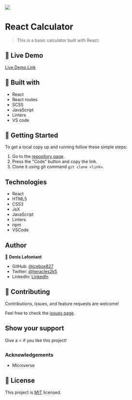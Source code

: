 ![](https://img.shields.io/badge/Microverse-blueviolet)

# React Calculator

> This is a basic calculator built with React.

## :red_circle: Live Demo

[Live Demo Link](https://calculator-denis-react.herokuapp.com/)

## :hammer: Built with

- React
- React routes
- SCSS
- JavaScript
- Linters
- VS code

## :construction_worker: Getting Started

To get a local copy up and running follow these simple steps:

1. Go to the [repository page](https://github.com/icebox827/calculator/).
2. Press the "Code" button and copy the link.
3. Clone it using git command `git clone <link>`.

## Technologies

- React
- HTML5
- CSS3
- JsX
- JavaScript
- Linters
- npm
- VSCode

## Author

👤 **Denis Lafontant**

- GitHub: [@icebox827](https://github.com/icebox827)
- Twitter: [@heracles2k5](https://twitter.com/@heracles2k5)
- LinkedIn: [LinkedIn](https://www.linkedin.com/in/denis-lafontant/)

## 🤝 Contributing

Contributions, issues, and feature requests are welcome!

Feel free to check the [issues page](https://github.com/icebox827/calculator/issues/2).

## Show your support

Give a ⭐️ if you like this project!

### Acknowledgements

- Microverse

## 📝 License

This project is [MIT](LICENSE) licensed.
